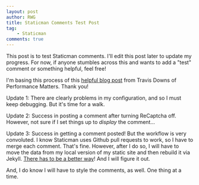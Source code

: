 ```yaml
---
layout: post
author: RWG
title: Staticman Comments Test Post
tag:
    - Staticman
comments: true
---
```


This post is to test Staticman comments. I'll edit this post later to update my progress. For now, if anyone stumbles across this and wants to add a "test" comment or something helpful, feel free!

I'm basing this process of this [helpful blog post](https://travisdowns.github.io/blog/2020/02/05/now-with-comments.html) from Travis Downs of Performance Matters. Thank you!

Update 1: There are clearly problems in my configuration, and so I must keep debugging. But it's time for a walk.

Update 2: Success in posting a comment after turning ReCaptcha off. However, not sure if I set things up to *display* the comment...

Update 3: Success in getting a comment posted! But the workflow is very convoluted. I know Staticman uses Github pull requests to work, so I have to merge each comment. That's fine. However, after I do so, I will have to move the data from my local version of my static site and then rebuild it via Jekyll. [There has to be a better way](https://www.youtube.com/watch?v=INX-KrjaNOo)! And I will figure it out.

And, I do know I will have to style the comments, as well. One thing at a time.